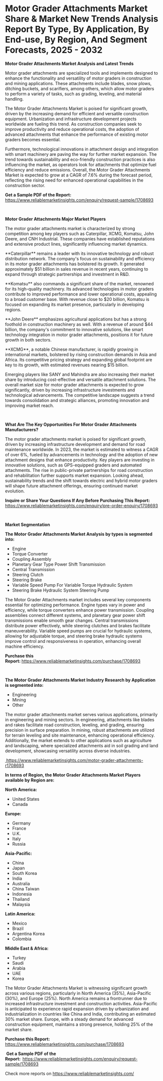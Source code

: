 <p><h1>Motor Grader Attachments Market Share & Market New Trends Analysis Report By Type, By Application, By End-use, By Region, And Segment Forecasts, 2025 - 2032</h1></p><p><strong>Motor Grader Attachments Market Analysis and Latest Trends</strong></p>
<p><p>Motor grader attachments are specialized tools and implements designed to enhance the functionality and versatility of motor graders in construction and mining applications. These attachments include blades, snow plows, ditching buckets, and scarifiers, among others, which allow motor graders to perform a variety of tasks, such as grading, leveling, and material handling.</p><p>The Motor Grader Attachments Market is poised for significant growth, driven by the increasing demand for efficient and versatile construction equipment. Urbanization and infrastructure development projects worldwide are fueling this trend. As construction companies seek to improve productivity and reduce operational costs, the adoption of advanced attachments that enhance the performance of existing motor graders becomes essential.</p><p>Furthermore, technological innovations in attachment design and integration with smart machinery are paving the way for further market expansion. The trend towards sustainability and eco-friendly construction practices is also influencing the market, as operators look for attachments that optimize fuel efficiency and reduce emissions. Overall, the Motor Grader Attachments Market is expected to grow at a CAGR of 7.6% during the forecast period, reflecting the rising need for enhanced operational capabilities in the construction sector.</p></p>
<p><strong>Get a Sample PDF of the Report:&nbsp;</strong> <a href="https://www.reliablemarketinsights.com/enquiry/request-sample/1708693?utm_campaign=2593&utm_medium=2&utm_source=Github&utm_content=ia&utm_term=27032025&utm_id=motor-grader-attachments">https://www.reliablemarketinsights.com/enquiry/request-sample/1708693</a></p>
<p>&nbsp;</p>
<p><strong>Motor Grader Attachments Major Market Players</strong></p>
<p><p>The motor grader attachments market is characterized by strong competition among key players such as Caterpillar, XCMG, Komatsu, John Deere, and CNH Industrial. These companies have established reputations and extensive product lines, significantly influencing market dynamics.</p><p>**Caterpillar** remains a leader with its innovative technology and robust distribution network. The company's focus on sustainability and efficiency in its motor grader attachments has bolstered its growth. It generated approximately $51 billion in sales revenue in recent years, continuing to expand through strategic partnerships and investment in R&D.</p><p>**Komatsu** also commands a significant share of the market, renowned for its high-quality machinery. Its advanced technologies in motor graders contribute to improved performance and lower operational costs, appealing to a broad customer base. With revenue close to $20 billion, Komatsu is focused on expanding its market presence, particularly in developing regions.</p><p>**John Deere** emphasizes agricultural applications but has a strong foothold in construction machinery as well. With a revenue of around $44 billion, the company's commitment to innovative solutions, like smart technology integration in motor grader attachments, positions it for future growth in both sectors.</p><p>**XCMG**, a notable Chinese manufacturer, is rapidly growing in international markets, bolstered by rising construction demands in Asia and Africa. Its competitive pricing strategy and expanding global footprint are key to its growth, with estimated revenues nearing $15 billion.</p><p>Emerging players like SANY and Mahindra are also increasing their market share by introducing cost-effective and versatile attachment solutions. The overall market size for motor grader attachments is expected to grow significantly, driven by increasing infrastructure investments and technological advancements. The competitive landscape suggests a trend towards consolidation and strategic alliances, promoting innovation and improving market reach.</p></p>
<p>&nbsp;</p>
<p><strong>What Are The Key Opportunities For Motor Grader Attachments Manufacturers?</strong></p>
<p><p>The motor grader attachments market is poised for significant growth, driven by increasing infrastructure development and demand for road maintenance worldwide. In 2023, the market is estimated to witness a CAGR of over 6%, fueled by advancements in technology and the adoption of new attachment designs that enhance productivity. Key players are investing in innovative solutions, such as GPS-equipped graders and automated attachments. The rise in public-private partnerships for road construction and rehabilitation further supports market expansion. Looking ahead, sustainability trends and the shift towards electric and hybrid motor graders will shape future attachment offerings, ensuring continued market evolution.</p></p>
<p><strong>Inquire or Share Your Questions If Any Before Purchasing This Report:</strong> <a href="https://www.reliablemarketinsights.com/enquiry/pre-order-enquiry/1708693?utm_campaign=2593&utm_medium=2&utm_source=Github&utm_content=ia&utm_term=27032025&utm_id=motor-grader-attachments">https://www.reliablemarketinsights.com/enquiry/pre-order-enquiry/1708693</a></p>
<p>&nbsp;</p>
<p><strong>Market Segmentation</strong></p>
<p><strong>The Motor Grader Attachments Market Analysis by types is segmented into:</strong></p>
<p><ul><li>Engine</li><li>Torque Converter</li><li>Coupling Assembly</li><li>Planetary Gear Type Power Shift Transmission</li><li>Central Transmission</li><li>Steering Clutch</li><li>Steering Brake</li><li>Variable Speed Pump For Variable Torque Hydraulic System</li><li>Steering Brake Hydraulic System Steering Pump</li></ul></p>
<p><p>The Motor Grader Attachments market includes several key components essential for optimizing performance. Engine types vary in power and efficiency, while torque converters enhance power transmission. Coupling assemblies connect different systems, and planetary gear power shift transmissions enable smooth gear changes. Central transmissions distribute power effectively, while steering clutches and brakes facilitate maneuverability. Variable speed pumps are crucial for hydraulic systems, allowing for adjustable torque, and steering brake hydraulic systems improve control and responsiveness in operation, enhancing overall machine efficiency.</p></p>
<p><strong>Purchase this Report:&nbsp;</strong><a href="https://www.reliablemarketinsights.com/purchase/1708693?utm_campaign=2593&utm_medium=2&utm_source=Github&utm_content=ia&utm_term=27032025&utm_id=motor-grader-attachments">https://www.reliablemarketinsights.com/purchase/1708693</a></p>
<p>&nbsp;</p>
<p><strong>The Motor Grader Attachments Market Industry Research by Application is segmented into:</strong></p>
<p><ul><li>Engineering</li><li>Mining</li><li>Other</li></ul></p>
<p><p>The motor grader attachments market serves various applications, primarily in engineering and mining sectors. In engineering, attachments like blades and rakes facilitate road construction, leveling, and grading, ensuring precision in surface preparation. In mining, robust attachments are utilized for terrain leveling and site maintenance, enhancing operational efficiency. Additionally, the market extends to other applications such as agriculture and landscaping, where specialized attachments aid in soil grading and land development, showcasing versatility across diverse industries.</p></p>
<p><a href="https://www.reliablemarketinsights.com/motor-grader-attachments-r1708693?utm_campaign=2593&utm_medium=2&utm_source=Github&utm_content=ia&utm_term=27032025&utm_id=motor-grader-attachments">&nbsp;https://www.reliablemarketinsights.com/motor-grader-attachments-r1708693</a></p>
<p><strong>In terms of Region, the Motor Grader Attachments Market Players available by Region are:</strong></p>
<p>
    <p> <strong> North America: </strong>
        <ul>
            <li>United States</li>
            <li>Canada</li>
        </ul>
        </p> 
    <p> <strong> Europe: </strong>
        <ul>
            <li>Germany</li>
            <li>France</li>
            <li>U.K.</li>
            <li>Italy</li>
            <li>Russia</li>
        </ul>
        </p> 
    <p> <strong> Asia-Pacific: </strong>
        <ul>
            <li>China</li>
            <li>Japan</li>
            <li>South Korea</li>
            <li>India</li>
            <li>Australia</li>
            <li>China Taiwan</li>
            <li>Indonesia</li>
            <li>Thailand</li>
            <li>Malaysia</li>
        </ul>
        </p> 
    <p> <strong> Latin America: </strong>
        <ul>
            <li>Mexico</li>
            <li>Brazil</li>
            <li>Argentina Korea</li>
            <li>Colombia</li>
        </ul>
        </p> 
    <p> <strong> Middle East & Africa: </strong>
        <ul>
            <li>Turkey</li>
            <li>Saudi</li>
            <li>Arabia</li>
            <li>UAE</li>
            <li>Korea</li>
        </ul>
    </p>
    </p>
<p><p>The Motor Grader Attachments Market is witnessing significant growth across various regions, particularly in North America (35%), Asia-Pacific (30%), and Europe (25%). North America remains a frontrunner due to increased infrastructure investment and construction activities. Asia-Pacific is anticipated to experience rapid expansion driven by urbanization and industrialization in countries like China and India, contributing an estimated 30% market share. Europe, with a steady demand for advanced construction equipment, maintains a strong presence, holding 25% of the market share.</p></p>
<p><strong>Purchase this Report: </strong><a href="https://www.reliablemarketinsights.com/purchase/1708693?utm_campaign=2593&utm_medium=2&utm_source=Github&utm_content=ia&utm_term=27032025&utm_id=motor-grader-attachments">https://www.reliablemarketinsights.com/purchase/1708693</a></p>
<p>&nbsp;<strong>Get a Sample PDF of the Report:&nbsp;&nbsp;</strong><a href="https://www.reliablemarketinsights.com/enquiry/request-sample/1708693?utm_campaign=2593&utm_medium=2&utm_source=Github&utm_content=ia&utm_term=27032025&utm_id=motor-grader-attachments">https://www.reliablemarketinsights.com/enquiry/request-sample/1708693</a></p>
<p><strong></strong></p>
<p>Check more reports on <a href="https://www.reliablemarketinsights.com/?utm_campaign=2593&utm_medium=2&utm_source=Github&utm_content=ia&utm_term=27032025&utm_id=motor-grader-attachments">https://www.reliablemarketinsights.com/</a></p>